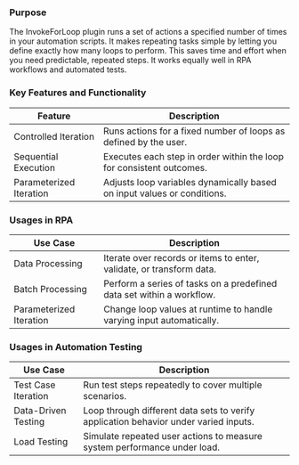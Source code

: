 ### Purpose

The InvokeForLoop plugin runs a set of actions a specified number of times in your automation scripts. It makes repeating tasks simple by letting you define exactly how many loops to perform. This saves time and effort when you need predictable, repeated steps. It works equally well in RPA workflows and automated tests.

### Key Features and Functionality

| Feature                 | Description                                                             |
|-------------------------|-------------------------------------------------------------------------|
| Controlled Iteration    | Runs actions for a fixed number of loops as defined by the user.        |
| Sequential Execution    | Executes each step in order within the loop for consistent outcomes.    |
| Parameterized Iteration | Adjusts loop variables dynamically based on input values or conditions. |

### Usages in RPA

| Use Case                | Description                                                           |
|-------------------------|-----------------------------------------------------------------------|
| Data Processing         | Iterate over records or items to enter, validate, or transform data.  |
| Batch Processing        | Perform a series of tasks on a predefined data set within a workflow. |
| Parameterized Iteration | Change loop values at runtime to handle varying input automatically.  |

### Usages in Automation Testing

| Use Case            | Description                                                                          |
|---------------------|--------------------------------------------------------------------------------------|
| Test Case Iteration | Run test steps repeatedly to cover multiple scenarios.                               |
| Data-Driven Testing | Loop through different data sets to verify application behavior under varied inputs. |
| Load Testing        | Simulate repeated user actions to measure system performance under load.             |
